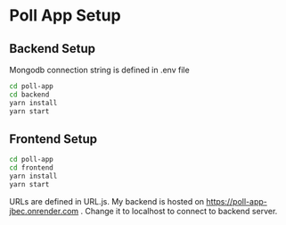 # Poll App Setup

## Backend Setup

Mongodb connection string is defined in .env file 
```sh
cd poll-app
cd backend
yarn install
yarn start
```


## Frontend Setup

```sh
cd poll-app
cd frontend
yarn install
yarn start
```
URLs are defined in URL.js. My backend is hosted on https://poll-app-jbec.onrender.com . Change it to localhost to connect to backend server. 
